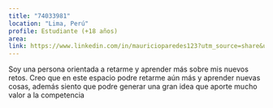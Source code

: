 ```yaml
---
title: "74033981"
location: "Lima, Perú"
profile: Estudiante (+18 años)
area: 
link: https://www.linkedin.com/in/mauricioparedes123?utm_source=share&utm_campaign=share_via&utm_content=profile&utm_medium=android_app
---
```


Soy una persona orientada a retarme y aprender más sobre mis nuevos retos. Creo que en este espacio podre retarme aún más y aprender nuevas cosas, además siento que podre generar una gran idea que aporte mucho valor a la competencia
